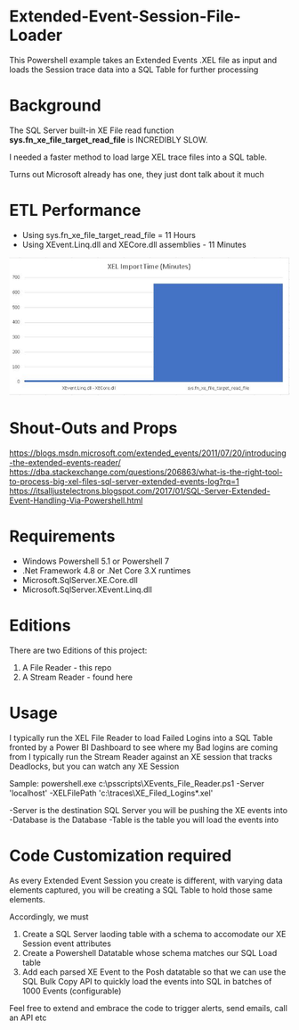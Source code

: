 # Extended-Event-Session-File-Loader
This Powershell example takes an Extended Events .XEL file as input and loads the Session trace data into a SQL Table for further processing

# Background
The SQL Server built-in XE File read function <b>sys.fn_xe_file_target_read_file</b> is INCREDIBLY SLOW.

I needed a faster method to load large XEL trace files into a SQL table.

Turns out Microsoft already has one, they just dont talk about it much

# ETL Performance
* Using sys.fn_xe_file_target_read_file = 11 Hours
* Using XEvent.Linq.dll and XECore.dll assemblies - 11 Minutes

![alt text](https://raw.githubusercontent.com/gwalkey/SSAS_DW_Logins/master/Import_Library_Comparison.jpg)

# Shout-Outs and Props
https://blogs.msdn.microsoft.com/extended_events/2011/07/20/introducing-the-extended-events-reader/
https://dba.stackexchange.com/questions/206863/what-is-the-right-tool-to-process-big-xel-files-sql-server-extended-events-log?rq=1
https://itsalljustelectrons.blogspot.com/2017/01/SQL-Server-Extended-Event-Handling-Via-Powershell.html

  
# Requirements
* Windows Powershell 5.1 or Powershell 7
* .Net Framework 4.8 or .Net Core 3.X runtimes
* Microsoft.SqlServer.XE.Core.dll
* Microsoft.SqlServer.XEvent.Linq.dll

# Editions
There are two Editions of this project:
1) A File Reader - this repo
2) A Stream Reader - found here

# Usage
I typically run the XEL File Reader to load Failed Logins into a SQL Table fronted by a Power BI Dashboard to see where my Bad logins are coming from
I typically run the Stream Reader against an XE session that tracks Deadlocks, but you can watch any XE Session

Sample:
powershell.exe c:\psscripts\XEvents_File_Reader.ps1 -Server 'localhost' -XELFilePath 'c:\traces\XE_Filed_Logins*.xel'

-Server is the destination SQL Server you will be pushing the XE events into
-Database is the Database
-Table is the table you will load the events into


# Code Customization required
As every Extended Event Session you create is different, with varying data elements captured, you will be creating a SQL Table to hold those same elements.

Accordingly, we must 
1) Create a SQL Server laoding table with a schema to accomodate our XE Session event attributes
2) Create a Powershell Datatable whose schema matches our SQL Load table
3) Add each parsed XE Event to the Posh datatable so that we can use the SQL Bulk Copy API to quickly load the events into SQL in batches of 1000 Events (configurable)




Feel free to extend and embrace the code to trigger alerts, send emails, call an API etc
